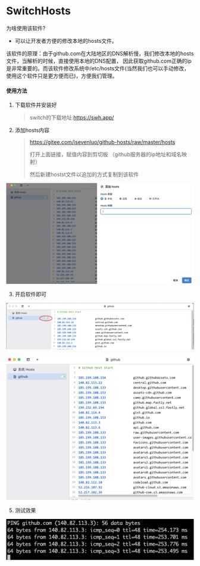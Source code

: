 # SwitchHosts

为啥使用该软件?

- 可以让开发者方便的修改本地的hosts文件。



该软件的原理：由于github.com在大陆地区的DNS解析慢，我们修改本地的hosts文件，当解析的时候，直接使用本地的DNS配置， 因此获取github.com正确的ip是非常重要的。而该软件修改系统中/etc/hosts文件(当然我们也可以手动修改，使用这个软件只是更方便而已)，方便我们管理。

#### 使用方法

1. 下载软件并安装好

   > switch的下载地址:https://swh.app/

2. 添加hosts内容

   >  https://gitee.com/isevenluo/github-hosts/raw/master/hosts
   >
   > 打开上面链接，赋值内容到剪切板 （github服务器的ip地址和域名映射）
   >
   > 然后新建hostst文件以追加的方式复制到该软件

![image-20220217155834208](./img/image-20220217155834208.png)

3. 开启软件即可

![image-20220217155812042](./img/image-20220217155812042.png)

![image-20220217154842524](./img/image-20220217154842524.png)

5. 测试效果

![image-20220217160223904](./img/image-20220217160223904.png)